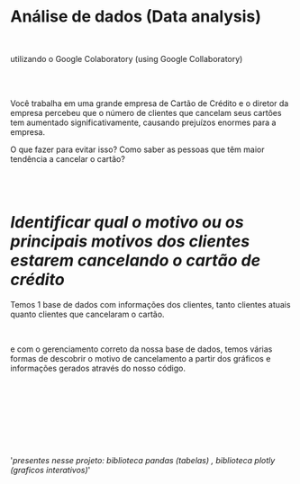 <h1>Análise de dados         (Data analysis)</h1>   
<br>

<p>utilizando o Google Colaboratory                    (using Google Collaboratory)</p> 

<br>
<br>
 <p>Você trabalha em uma grande empresa de Cartão de Crédito e o diretor da empresa percebeu que o número de clientes que cancelam seus cartões tem aumentado significativamente, causando prejuízos enormes para a empresa.

O que fazer para evitar isso? Como saber as pessoas que têm maior tendência a cancelar o cartão?</p>
<br>
<br>

# *Identificar qual o motivo ou os principais motivos dos clientes estarem cancelando o cartão de crédito*


<p>Temos 1 base de dados com informações dos clientes, tanto clientes atuais quanto clientes que cancelaram o cartão.</p>
  <br>
<p>e com o gerenciamento correto da nossa base de dados, temos várias formas de descobrir o motivo de cancelamento a partir dos 
gráficos e informações gerados através do nosso código.</p>

<br>
<br>

<br>
<br>
<br>
<br>
<br>

'_presentes nesse projeto: biblioteca pandas (tabelas) , biblioteca plotly (graficos interativos)_'

